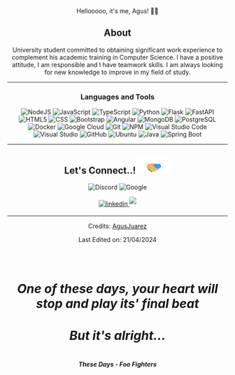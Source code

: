 <div align="center">
  Hellooooo, it's me, Agus! 🙋‍♂️
</div>

<div align="center">

## About
University student committed to obtaining significant work experience to complement his academic training in Computer Science. I have a positive attitude, I am responsible and I have teamwork skills. I am always looking for new knowledge to improve in my field of study. 


-------------------

### Languages and Tools  
![NodeJS](https://img.shields.io/badge/node.js-%2343853D.svg?style=for-the-badge&logo=node.js&logoColor=white) ![JavaScript](https://img.shields.io/badge/javascript-%23323330.svg?style=for-the-badge&logo=javascript&logoColor=%23F7DF1E) ![TypeScript](https://img.shields.io/badge/TypeScript-007ACC?style=for-the-badge&logo=typescript&logoColor=white) ![Python](https://img.shields.io/badge/python-%2314354C.svg?style=for-the-badge&logo=python&logoColor=white) ![Flask](https://img.shields.io/badge/Flask-000000?style=for-the-badge&logo=flask&logoColor=white) ![FastAPI](https://img.shields.io/badge/FastAPI-009688?style=for-the-badge&logo=fastapi&logoColor=white) ![HTML5](https://img.shields.io/badge/html5-%23E34F26.svg?style=for-the-badge&logo=html5&logoColor=white) ![CSS](https://img.shields.io/badge/CSS-1572B6?style=for-the-badge&logo=css3&logoColor=white) ![Bootstrap](https://img.shields.io/badge/bootstrap-%23563D7C.svg?style=for-the-badge&logo=bootstrap&logoColor=white) ![Angular](https://img.shields.io/badge/Angular-DD0031?style=for-the-badge&logo=angular&logoColor=white) ![MongoDB](https://img.shields.io/badge/MongoDB-%234ea94b.svg?style=for-the-badge&logo=mongodb&logoColor=white) ![PostgreSQL](https://img.shields.io/badge/PostgreSQL-336791?style=for-the-badge&logo=postgresql&logoColor=white) ![Docker](https://img.shields.io/badge/docker-%230db7ed.svg?style=for-the-badge&logo=docker&logoColor=white) ![Google Cloud](https://img.shields.io/badge/GoogleCloud-%234285F4.svg?style=for-the-badge&logo=google-cloud&logoColor=white)  ![Git](https://img.shields.io/badge/git-%23F05033.svg?style=for-the-badge&logo=git&logoColor=white) ![NPM](https://img.shields.io/badge/NPM-%23000000.svg?style=for-the-badge&logo=npm&logoColor=white) ![Visual Studio Code](https://img.shields.io/badge/VisualStudioCode-0078d7.svg?style=for-the-badge&logo=visual-studio-code&logoColor=white) ![Visual Studio](https://img.shields.io/badge/VisualStudio-5C2D91.svg?style=for-the-badge&logo=visual-studio&logoColor=white) ![GitHub](https://img.shields.io/badge/github-%23121011.svg?style=for-the-badge&logo=github&logoColor=white) ![Ubuntu](https://img.shields.io/badge/Ubuntu-E95420?style=for-the-badge&logo=ubuntu&logoColor=white) ![Java](https://img.shields.io/badge/Java-007396?style=for-the-badge&logo=java&logoColor=white)
![Spring Boot](https://img.shields.io/badge/Spring_Boot-6DB33F?style=for-the-badge&logo=spring-boot&logoColor=white)


  
-------------------
<!--
## <img src="https://media.giphy.com/media/iY8CRBdQXODJSCERIr/giphy.gif" width="35"><b> Github Stats </b>

  
![AgusJuarez github stats](https://github-readme-stats.vercel.app/api?username=AgusJuarez&show_icons=true&theme=radical&count_private=true&include_all_commits=true)

![AgusJuarez github streak](https://github-readme-streak-stats.herokuapp.com/?user=AgusJuarez&theme=radical&include_all_commits=true&count_private=true)

 <div>
 -->

## <b> Let's Connect..!</b><img src="https://github.com/0xAbdulKhalid/0xAbdulKhalid/raw/main/assets/mdImages/handshake.gif" width ="80">

 ![Discord](https://img.shields.io/badge/sternius%231243-%237289DA.svg?style=for-the-badge&logo=discord&logoColor=white) ![Google](https://img.shields.io/badge/agushjuarez@gmail.com-%234285F4.svg?style=for-the-badge&logo=google&logoColor=white)

<a href="https://linkedin.com/in/agustin-juarez99" target="_blank">
<img src="https://img.shields.io/badge/linkedin:  Agustin Juarez-%2300acee.svg?color=405DE6&style=for-the-badge&logo=linkedin&logoColor=white" alt=linkedin style="margin-bottom: 5px;"/>
</a>

<a href="mailto:agushjuarez@gmail.com" target="_blank">
<img src="https://img.shields.io/badge/gmail:  Agustin Juarez-%23EA4335.svg?style=for-the-badge&logo=gmail&logoColor=white" t=mail style="margin-bottom: 5px;" />
</a>

-----
Credits: [AgusJuarez](https://github.com/AgusJuarez)

Last Edited on: 21/04/2024

<br>
<br>

<div align='center'>

# <b><i>One of these days, your heart will stop and play its' final beat</i></b>
# <b><i>But it's alright...</i></b>
# <h5><b><i>These Days - Foo Fighters</i></b></h5>

</div>
